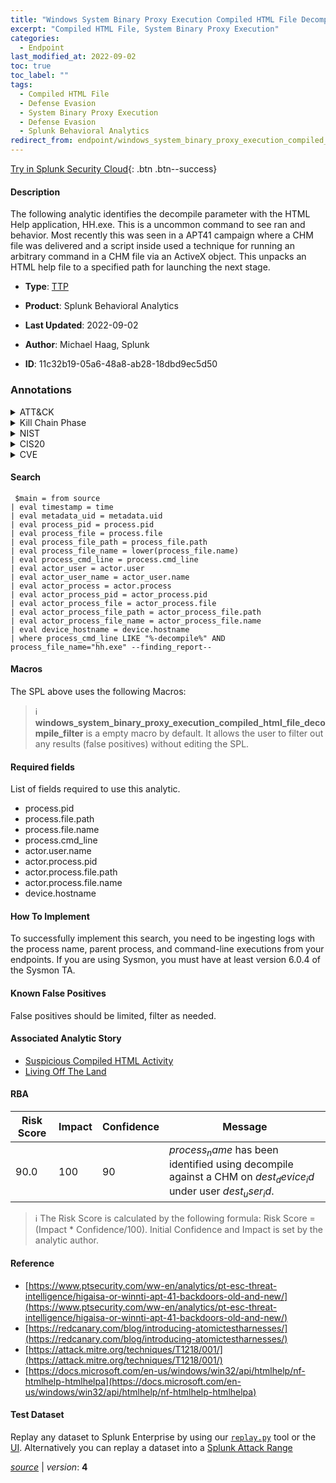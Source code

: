 ```yaml
---
title: "Windows System Binary Proxy Execution Compiled HTML File Decompile"
excerpt: "Compiled HTML File, System Binary Proxy Execution"
categories:
  - Endpoint
last_modified_at: 2022-09-02
toc: true
toc_label: ""
tags:
  - Compiled HTML File
  - Defense Evasion
  - System Binary Proxy Execution
  - Defense Evasion
  - Splunk Behavioral Analytics
redirect_from: endpoint/windows_system_binary_proxy_execution_compiled_html_file_decompile/
---
```




[Try in Splunk Security Cloud](https://www.splunk.com/en_us/cyber-security.html){: .btn .btn--success}

#### Description

The following analytic identifies the decompile parameter with the HTML Help application, HH.exe. This is a uncommon command to see ran and behavior. Most recently this was seen in a APT41 campaign where a CHM file was delivered and a script inside used a technique for running an arbitrary command in a CHM file via an ActiveX object. This unpacks an HTML help file to a specified path for launching the next stage.

- **Type**: [TTP](https://github.com/splunk/security_content/wiki/Detection-Analytic-Types)
- **Product**: Splunk Behavioral Analytics

- **Last Updated**: 2022-09-02
- **Author**: Michael Haag, Splunk
- **ID**: 11c32b19-05a6-48a8-ab28-18dbd9ec5d50

### Annotations
<details>
  <summary>ATT&CK</summary>

<div markdown="1">

#### [ATT&CK](https://attack.mitre.org/)

| ID          | Technique   | Tactic         |
| ----------- | ----------- |--------------- |
| [T1218.001](https://attack.mitre.org/techniques/T1218/001/) | Compiled HTML File | Defense Evasion |

| [T1218](https://attack.mitre.org/techniques/T1218/) | System Binary Proxy Execution | Defense Evasion |

</div>
</details>


<details>
  <summary>Kill Chain Phase</summary>

<div markdown="1">

* Exploitation


</div>
</details>


<details>
  <summary>NIST</summary>

<div markdown="1">

* DE.CM



</div>
</details>

<details>
  <summary>CIS20</summary>

<div markdown="1">

* CIS 10



</div>
</details>

<details>
  <summary>CVE</summary>

<div markdown="1">


</div>
</details>


#### Search

```
 $main = from source  
| eval timestamp = time  
| eval metadata_uid = metadata.uid  
| eval process_pid = process.pid 
| eval process_file = process.file 
| eval process_file_path = process_file.path 
| eval process_file_name = lower(process_file.name) 
| eval process_cmd_line = process.cmd_line 
| eval actor_user = actor.user 
| eval actor_user_name = actor_user.name 
| eval actor_process = actor.process 
| eval actor_process_pid = actor_process.pid 
| eval actor_process_file = actor_process.file 
| eval actor_process_file_path = actor_process_file.path 
| eval actor_process_file_name = actor_process_file.name 
| eval device_hostname = device.hostname 
| where process_cmd_line LIKE "%-decompile%" AND process_file_name="hh.exe" --finding_report--
```

#### Macros
The SPL above uses the following Macros:

> :information_source:
> **windows_system_binary_proxy_execution_compiled_html_file_decompile_filter** is a empty macro by default. It allows the user to filter out any results (false positives) without editing the SPL.



#### Required fields
List of fields required to use this analytic.
* process.pid
* process.file.path
* process.file.name
* process.cmd_line
* actor.user.name
* actor.process.pid
* actor.process.file.path
* actor.process.file.name
* device.hostname



#### How To Implement
To successfully implement this search, you need to be ingesting logs with the process name, parent process, and command-line executions from your endpoints. If you are using Sysmon, you must have at least version 6.0.4 of the Sysmon TA.
#### Known False Positives
False positives should be limited, filter as needed.

#### Associated Analytic Story
* [Suspicious Compiled HTML Activity](/stories/suspicious_compiled_html_activity)
* [Living Off The Land](/stories/living_off_the_land)




#### RBA

| Risk Score  | Impact      | Confidence   | Message      |
| ----------- | ----------- |--------------|--------------|
| 90.0 | 100 | 90 | $process_name$ has been identified using decompile against a CHM on $dest_device_id$ under user $dest_user_id$. |


> :information_source:
> The Risk Score is calculated by the following formula: Risk Score = (Impact * Confidence/100). Initial Confidence and Impact is set by the analytic author.


#### Reference

* [https://www.ptsecurity.com/ww-en/analytics/pt-esc-threat-intelligence/higaisa-or-winnti-apt-41-backdoors-old-and-new/](https://www.ptsecurity.com/ww-en/analytics/pt-esc-threat-intelligence/higaisa-or-winnti-apt-41-backdoors-old-and-new/)
* [https://redcanary.com/blog/introducing-atomictestharnesses/](https://redcanary.com/blog/introducing-atomictestharnesses/)
* [https://attack.mitre.org/techniques/T1218/001/](https://attack.mitre.org/techniques/T1218/001/)
* [https://docs.microsoft.com/en-us/windows/win32/api/htmlhelp/nf-htmlhelp-htmlhelpa](https://docs.microsoft.com/en-us/windows/win32/api/htmlhelp/nf-htmlhelp-htmlhelpa)



#### Test Dataset
Replay any dataset to Splunk Enterprise by using our [`replay.py`](https://github.com/splunk/attack_data#using-replaypy) tool or the [UI](https://github.com/splunk/attack_data#using-ui).
Alternatively you can replay a dataset into a [Splunk Attack Range](https://github.com/splunk/attack_range#replay-dumps-into-attack-range-splunk-server)




[*source*](https://github.com/splunk/security_content/tree/develop/detections/endpoint/windows_system_binary_proxy_execution_compiled_html_file_decompile.yml) \| *version*: **4**
